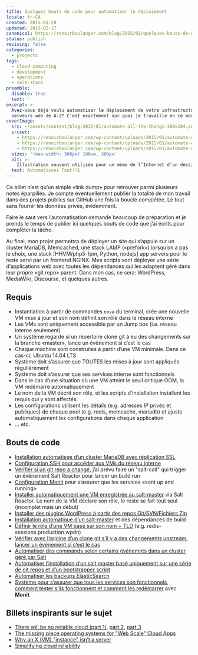 ```yaml
---
title: Quelques bouts de code pour automatiser le déploiement
locale: fr-CA
created: 2015-01-28
updated: 2015-02-17
canonical: https://renoirboulanger.com/blog/2015/01/quelques-bouts-de-code-pour-automatiser-le-deploiement
status: publish
revising: false
categories:
  - projects
tags:
  - cloud-computing
  - development
  - operations
  - salt-stack
preamble:
  disable: true
  text: ' '
excerpt: >-
  Avez-vous déjà voulu automatiser le déploiement de votre infrastructure
  serveurs web de A-Z? C’est exactement sur quoi je travaille en ce moment.
coverImage:
  src: ~/assets/content/blog/2015/01/automate-all-the-things-300x284.png
  srcset:
    - https://renoirboulanger.com/wp-content/uploads/2015/01/automate-all-the-things-300x284.png 300w
    - https://renoirboulanger.com/wp-content/uploads/2015/01/automate-all-the-things-1024x971.png 1024w
    - https://renoirboulanger.com/wp-content/uploads/2015/01/automate-all-the-things.png 1600w
  sizes: '(max-width: 300px) 100vw, 300px'
  alt: >-
    Illustration souvent utilisée pour un mème de l’Internet d’un dessin fait rapidement à la main illustrant un personnage avec une lumière éclatante derrière comme l’introduction d’un super héros. Le personnage tient un balai d’une main et brandissant l’autre bras et les yeux pas très alignés. Il proclame Automatisons tout!
  text: Automatisons Tout!!1
---
```


Ce billet n’est qu’un simple «link dump» pour retrouver parmi plusieurs notes
éparpillés. Je compte éventuellement publier la totalité de mon travail dans des
projets publics sur GitHub une fois la boucle complétée. Le tout sans fournir
les données privés, évidemment.

Faire le saut vers l’automatisation demande beaucoup de préparation et je prends
le temps de publier ici quelques bouts de code que j’ai écrits pour compléter la
tâche.

Au final, mon projet permettra de déployer un site qui s’appuie sur un cluster
MariaDB, Memcached, une stack LAMP («prefork») lorsqu’on a pas le choix, une
stack \[HHVM/php5-fpm, Python, nodejs\] app servers pour le reste servi par un
frontend NGINX. Mes scripts vont déployer une série d’applications web avec
toutes les dépendances qui les adaptent géré dans leur propre «git repo» parent.
Dans mon cas, ce sera: WordPress, MediaWiki, Discourse, et quelques autres.

## Requis

- Instantiation à partir de commandes `nova` du terminal, crée une nouvelle VM
  mise à jour et son nom définit son rôle dans le réseau interne
- Les VMs sont uniquement accessible par un Jump box (i.e. réseau interne
  seulement)
- Un système regarde si un répertoire clone git à eu des changements sur la
  branche «master», lance un événement si c’est le cas
- Chaque machine sont construites à partir d’une VM minimale. Dans ce cas-ci;
  Ubuntu 14.04 LTS
- Système doit s’assurer que TOUTES les mises à jour sont appliqués
  régulièrement
- Système doit s’assurer que ses services interne sont fonctionnels
- Dans le cas d’une situation où une VM atteint le seuil critique OOM, la VM
  redémarre automatiquement
- Le nom de la VM décrit son rôle, et les scripts d’installation installent les
  requis qui y sont affectés
- Les configurations utilisent les détails (e.g. adresses IP privés et
  publiques) de chaque pool (e.g. redis, memcache, mariadb) et ajuste
  automatiquement les configurations dans chaque application
- ... etc.

## Bouts de code

- [Installation automatisée d’un cluster MariaDB avec réplication SSL][0]
- [Configuration SSH pour accéder aux VMs du réseau interne][1]
- [Vérifier si un git repo a changé][2], j’ai prévu faire un "salt-call" qui
  trigger un événement Salt Reactor pour lancer un build run
- [Configuration Monit][3] pour s’assurer que les services «sont up and running»
- [Installer automatiquement une VM enregistrée au salt-master][4] via Salt
  Reactor. Le nom de la VM déclare son rôle, le reste se fait tout seul
  (incomplet mais un début)
- [Installer des plugins WordPress à partir des repos Git/SVN/Fichiers Zip][5]
- [Installation automatique d’un salt-master][6] et des dépendances de build
- [Définir le rôle d’une VM basé sur son nom + TLD][7] (e.g.
  redis-sessions.production.wpdn)
- [Vérifier avec l’origine d’un clone git s’il y a des changements upstream,
  lancer un événement si c’est le cas][8]
- [Automatiser des commands selon certains événemnts dans un cluster géré par
  Salt][4]
- [Automatiser l’installation d’un salt master basé uniquement sur une série de
  git repos et d’un bootstrapper script][6]
- [Automatiser les backups ElasticSearch][9]
- [Système pour s’assurer que tous les services son fonctionnels, comment tester
  s’ils fonctionnent et comment les redémarrer][3] avec **Monit**

## Billets inspirants sur le sujet

- [There will be no reliable cloud (part 1)][10], [part 2][11], [part 3][12]
- [The missing piece operating systems for "Web Scale" Cloud Apps][13]
- [Why an X (VM) "instance" isn’t a server][14]
- [Simplifying cloud reliability][15]

[0]:
  https://renoirboulanger.com/blog/2015/01/create-mariadb-cluster-replication-ssl-salt-stack/
[1]: https://gist.github.com/WebPlatformDocs/6ecf0d852a9148741bef
[2]: https://gist.github.com/WebPlatformDocs/437f763b948c926ca7ba
[3]: https://gist.github.com/WebPlatformDocs/780307ff289864ba02f5
[4]: https://gist.github.com/WebPlatformDocs/563cb12326b92b22a452
[5]: https://gist.github.com/renoirb/1b42edac44c723185c9d
[6]: https://gist.github.com/renoirb/a66b533c46ef7a8de8e3
[7]: https://gist.github.com/renoirb/b2e0222ad52e5d453298
[8]: https://gist.github.com/renoirb/11258261
[9]: https://gist.github.com/WebPlatformDocs/e925fee9b6085d7cbec4
[10]:
  http://blog.hendrikvolkmer.de/2013/04/03/there-will-be-no-reliable-cloud-part-1/
[11]:
  http://blog.hendrikvolkmer.de/2013/04/09/there-will-be-no-reliable-cloud-part-2/
[12]:
  http://blog.hendrikvolkmer.de/2013/04/12/there-will-be-no-reliable-cloud-part-3/
[13]:
  http://blog.hendrikvolkmer.de/2013/10/11/the-missing-piece-operating-systems-for-web-scale-cloud-apps/
[14]: http://www.rightbrainnetworks.com/blog/why-an-ec2-instance-isnt-a-server/
[15]: http://samj.net/2012/03/08/simplifying-cloud-reliability/
